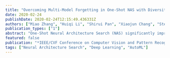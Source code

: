 ```yaml
---
title: "Overcoming Multi-Model Forgetting in One-Shot NAS with Diversity Maximization"
date: 2020-02-24
publishDate: 2020-02-24T12:15:49.436331Z
authors: ["Miao Zhang", "Huiqi Li", "Shirui Pan", "Xiaojun Chang", "Steven Su"]
publication_types: ["1"]
abstract: "One-Shot Neural Architecture Search (NAS) significantly improves the computational efficiency through weight sharing. However, this approach also introduces multi-model forgetting during the supernet training (architecture search phase), where the performance of previous architectures degrade when sequentially training new architectures with partially-shared weights. To overcome such catastrophic forgetting, the state-of-the-art method assumes that the shared weights are optimal when jointly optimizing a posterior probability. However, this strict assumption is not necessarily held for One-Shot NAS in practice. In this paper, we formulate the supernet training in the One-Shot NAS as a constrained optimization problem of continual learning that the learning of current architecture should not degrade the performance of previous architectures during the supernet training. We propose a Novelty Search based Architecture Selection (NSAS) loss function and demonstrate that the posterior probability could be calculated without the strict assumption when maximizing the diversity of the selected constraints. A greedy novelty search method is devised to find the most representative subset to regularize the supernet training. We apply our proposed approach to two One-Shot NAS baselines, random sampling NAS (RandomNAS) and gradient-based sampling NAS (GDAS). Extensive experiments demonstrate that our method enhances the predictive ability of the supernet in One-Shot NAS and achieves remarkable performance on CIFAR-10, CIFAR-100, and PTB with efficiency."
featured: false
publication: "*IEEE/CVF Conference on Computer Vision and Pattern Recognition (CVPR)*"
tags: ["Neural Architecture Search", "Deep Learning", "AutoML"]
---
```


